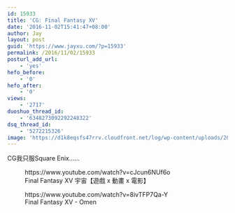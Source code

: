 ```yaml
---
id: 15933
title: 'CG: Final Fantasy XV'
date: '2016-11-02T15:41:47+08:00'
author: Jay
layout: post
guid: 'https://www.jayxu.com/?p=15933'
permalink: /2016/11/02/15933
posturl_add_url:
    - 'yes'
hefo_before:
    - '0'
hefo_after:
    - '0'
views:
    - '2717'
duoshuo_thread_id:
    - '6348273092292248322'
dsq_thread_id:
    - '5272215326'
image: 'https://d1k8eqsfs47rrv.cloudfront.net/log/wp-content/uploads/2016/11/30592288992_d8d1f9acda_z.jpg'
---
```


<!-- wp:paragraph -->
<p>CG我只服Square Enix……</p>
<!-- /wp:paragraph -->

<!-- wp:embed {"url":"https://www.youtube.com/watch?v=cJcun6NUf6o","type":"video","providerNameSlug":"youtube","responsive":true} -->
<figure class="wp-block-embed is-type-video is-provider-youtube wp-block-embed-youtube"><div class="wp-block-embed__wrapper">
https://www.youtube.com/watch?v=cJcun6NUf6o
</div><figcaption>Final Fantasy XV 宇宙【遊戲 x 動畫 x 電影】</figcaption></figure>
<!-- /wp:embed -->

<!-- wp:embed {"url":"https://www.youtube.com/watch?v=8ivTFP7Qa-Y","type":"video","providerNameSlug":"youtube","responsive":true} -->
<figure class="wp-block-embed is-type-video is-provider-youtube wp-block-embed-youtube"><div class="wp-block-embed__wrapper">
https://www.youtube.com/watch?v=8ivTFP7Qa-Y
</div><figcaption>Final Fantasy XV - Omen</figcaption></figure>
<!-- /wp:embed -->